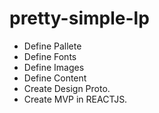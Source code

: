 # pretty-simple-lp

- Define Pallete
- Define Fonts
- Define Images
- Define Content
- Create Design Proto.
- Create MVP in REACTJS.
